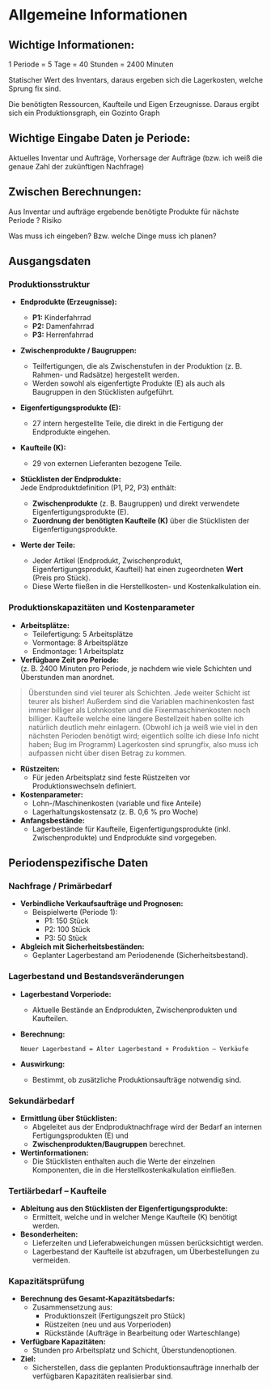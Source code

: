 # Allgemeine Informationen

## Wichtige Informationen:

1 Periode = 5 Tage = 40 Stunden = 2400 Minuten

Statischer Wert des Inventars, daraus ergeben sich die Lagerkosten, welche Sprung fix sind.

Die benötigten Ressourcen, Kaufteile und Eigen Erzeugnisse.
Daraus ergibt sich ein Produktionsgraph, ein Gozinto Graph

## Wichtige Eingabe Daten je Periode:

Aktuelles Inventar und Aufträge, Vorhersage der Aufträge (bzw. ich weiß die genaue Zahl der
zukünftigen Nachfrage)

## Zwischen Berechnungen:

Aus Inventar und aufträge ergebende benötigte Produkte für nächste Periode ? Risiko

Was muss ich eingeben? Bzw. welche Dinge muss ich planen?

## Ausgangsdaten

### Produktionsstruktur

- **Endprodukte (Erzeugnisse):**
    - **P1:** Kinderfahrrad
    - **P2:** Damenfahrrad
    - **P3:** Herrenfahrrad
- **Zwischenprodukte / Baugruppen:**
    - Teilfertigungen, die als Zwischenstufen in der Produktion (z. B. Rahmen- und Radsätze)
      hergestellt werden.
    - Werden sowohl als eigenfertigte Produkte (E) als auch als Baugruppen in den Stücklisten
      aufgeführt.
- **Eigenfertigungsprodukte (E):**
    - 27 intern hergestellte Teile, die direkt in die Fertigung der Endprodukte eingehen.
- **Kaufteile (K):**
    - 29 von externen Lieferanten bezogene Teile.

- **Stücklisten der Endprodukte:**  
  Jede Endproduktdefinition (P1, P2, P3) enthält:
    - **Zwischenprodukte** (z. B. Baugruppen) und direkt verwendete Eigenfertigungsprodukte (E).
    - **Zuordnung der benötigten Kaufteile (K)** über die Stücklisten der Eigenfertigungsprodukte.
- **Werte der Teile:**
    - Jeder Artikel (Endprodukt, Zwischenprodukt, Eigenfertigungsprodukt, Kaufteil) hat einen
      zugeordneten **Wert** (Preis pro Stück).
    - Diese Werte fließen in die Herstellkosten- und Kostenkalkulation ein.

### Produktionskapazitäten und Kostenparameter

- **Arbeitsplätze:**
    - Teilefertigung: 5 Arbeitsplätze
    - Vormontage: 8 Arbeitsplätze
    - Endmontage: 1 Arbeitsplatz
- **Verfügbare Zeit pro Periode:**  
  (z. B. 2400 Minuten pro Periode, je nachdem wie viele Schichten und Überstunden man anordnet.

> Überstunden sind viel teurer als Schichten. Jede weiter Schicht ist teurer als bisher!
> Außerdem sind die Variablen machinenkosten fast immer billiger als Lohnkosten und die
> Fixenmaschinenkosten noch
> billiger.
> Kaufteile welche eine längere Bestellzeit haben sollte ich natürlich deutlich mehr einlagern.
> (Obwohl ich ja weiß wie viel in den nächsten Perioden benötigt wird; eigentlich sollte ich diese
> Info nicht haben; Bug
> im Programm)
> Lagerkosten sind sprungfix, also muss ich aufpassen nicht über disen Betrag zu kommen.

- **Rüstzeiten:**
    - Für jeden Arbeitsplatz sind feste Rüstzeiten vor Produktionswechseln definiert.
- **Kostenparameter:**
    - Lohn-/Maschinenkosten (variable und fixe Anteile)
    - Lagerhaltungskostensatz (z. B. 0,6 % pro Woche)
- **Anfangsbestände:**
    - Lagerbestände für Kaufteile, Eigenfertigungsprodukte (inkl. Zwischenprodukte) und Endprodukte
      sind vorgegeben.

## Periodenspezifische Daten

### Nachfrage / Primärbedarf

- **Verbindliche Verkaufsaufträge und Prognosen:**
    - Beispielwerte (Periode 1):
        - P1: 150 Stück
        - P2: 100 Stück
        - P3: 50 Stück
- **Abgleich mit Sicherheitsbeständen:**
    - Geplanter Lagerbestand am Periodenende (Sicherheitsbestand).

### Lagerbestand und Bestandsveränderungen

- **Lagerbestand Vorperiode:**
    - Aktuelle Bestände an Endprodukten, Zwischenprodukten und Kaufteilen.
- **Berechnung:**
  ```plaintext
  Neuer Lagerbestand = Alter Lagerbestand + Produktion – Verkäufe
  ```

- **Auswirkung:**
    - Bestimmt, ob zusätzliche Produktionsaufträge notwendig sind.

### Sekundärbedarf

- **Ermittlung über Stücklisten:**
    - Abgeleitet aus der Endproduktnachfrage wird der Bedarf an internen Fertigungsprodukten (E) und
    - **Zwischenprodukten/Baugruppen** berechnet.
- **Wertinformationen:**
    - Die Stücklisten enthalten auch die Werte der einzelnen Komponenten, die in die
      Herstellkostenkalkulation
      einfließen.

### Tertiärbedarf – Kaufteile

- **Ableitung aus den Stücklisten der Eigenfertigungsprodukte:**
    - Ermittelt, welche und in welcher Menge Kaufteile (K) benötigt werden.
- **Besonderheiten:**
    - Lieferzeiten und Lieferabweichungen müssen berücksichtigt werden.
    - Lagerbestand der Kaufteile ist abzufragen, um Überbestellungen zu vermeiden.

### Kapazitätsprüfung

- **Berechnung des Gesamt-Kapazitätsbedarfs:**
    - Zusammensetzung aus:
        - Produktionszeit (Fertigungszeit pro Stück)
        - Rüstzeiten (neu und aus Vorperioden)
        - Rückstände (Aufträge in Bearbeitung oder Warteschlange)
- **Verfügbare Kapazitäten:**
    - Stunden pro Arbeitsplatz und Schicht, Überstundenoptionen.
- **Ziel:**
    - Sicherstellen, dass die geplanten Produktionsaufträge innerhalb der verfügbaren Kapazitäten
      realisierbar sind.
